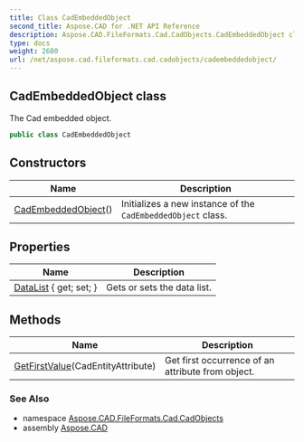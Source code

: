 ```yaml
---
title: Class CadEmbeddedObject
second_title: Aspose.CAD for .NET API Reference
description: Aspose.CAD.FileFormats.Cad.CadObjects.CadEmbeddedObject class. The Cad embedded object
type: docs
weight: 2680
url: /net/aspose.cad.fileformats.cad.cadobjects/cadembeddedobject/
---
```

## CadEmbeddedObject class

The Cad embedded object.

```csharp
public class CadEmbeddedObject
```

## Constructors

| Name | Description |
| --- | --- |
| [CadEmbeddedObject](cadembeddedobject/)() | Initializes a new instance of the `CadEmbeddedObject` class. |

## Properties

| Name | Description |
| --- | --- |
| [DataList](../../aspose.cad.fileformats.cad.cadobjects/cadembeddedobject/datalist/) { get; set; } | Gets or sets the data list. |

## Methods

| Name | Description |
| --- | --- |
| [GetFirstValue](../../aspose.cad.fileformats.cad.cadobjects/cadembeddedobject/getfirstvalue/)(CadEntityAttribute) | Get first occurrence of an attribute from object. |

### See Also

* namespace [Aspose.CAD.FileFormats.Cad.CadObjects](../../aspose.cad.fileformats.cad.cadobjects/)
* assembly [Aspose.CAD](../../)


